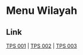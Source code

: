 # Menu Wilayah

## Link

[TPS 001](https://github.com/gigit-pemilu/pemilu-2024-17-bengkulu/tree/main/pilpres/hitung-suara/sub/17-bengkulu/sub/01-bengkulu-selatan/sub/11-pasar-manna/sub/1005-belakang-gedung/sub/001-tps)
 | 
[TPS 002](https://github.com/gigit-pemilu/pemilu-2024-17-bengkulu/tree/main/pilpres/hitung-suara/sub/17-bengkulu/sub/01-bengkulu-selatan/sub/11-pasar-manna/sub/1005-belakang-gedung/sub/002-tps)
 | 
[TPS 003](https://github.com/gigit-pemilu/pemilu-2024-17-bengkulu/tree/main/pilpres/hitung-suara/sub/17-bengkulu/sub/01-bengkulu-selatan/sub/11-pasar-manna/sub/1005-belakang-gedung/sub/003-tps)

